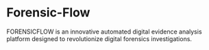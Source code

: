 # Forensic-Flow
FORENSICFLOW is an innovative automated digital evidence analysis platform designed to revolutionize digital forensics investigations.
